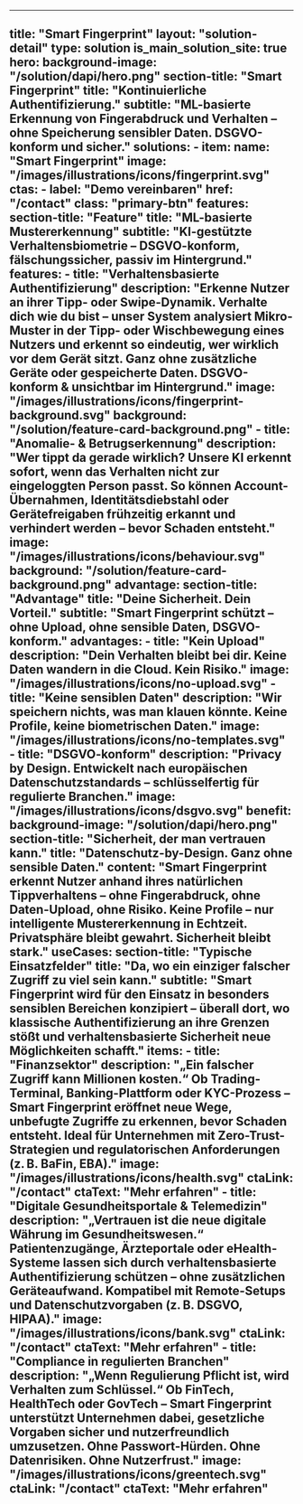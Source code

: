 
---
title: "Smart Fingerprint"
layout: "solution-detail"
type: solution
is_main_solution_site: true
hero:
  background-image: "/solution/dapi/hero.png"
  section-title: "Smart Fingerprint"
  title: "Kontinuierliche Authentifizierung."
  subtitle: "ML-basierte Erkennung von Fingerabdruck und Verhalten – ohne Speicherung sensibler Daten. DSGVO-konform und sicher."
  solutions:
    - item:
        name: "Smart Fingerprint"
        image: "/images/illustrations/icons/fingerprint.svg"
  ctas:
    - label: "Demo vereinbaren"
      href: "/contact"
      class: "primary-btn"
features:
  section-title: "Feature"
  title: "ML-basierte Mustererkennung"
  subtitle: "KI-gestützte Verhaltensbiometrie – DSGVO-konform, fälschungssicher, passiv im Hintergrund."
  features:
      - title: "Verhaltensbasierte Authentifizierung"
        description: "**Erkenne Nutzer an ihrer Tipp- oder Swipe-Dynamik**.  Verhalte dich wie du bist – unser System analysiert Mikro-Muster in der Tipp- oder Wischbewegung eines Nutzers und erkennt so eindeutig, **wer wirklich vor dem Gerät sitzt**. Ganz ohne zusätzliche Geräte oder gespeicherte Daten. DSGVO-konform & unsichtbar im Hintergrund."
        image: "/images/illustrations/icons/fingerprint-background.svg"
        background: "/solution/feature-card-background.png"
      - title: "Anomalie- & Betrugserkennung"
        description: "Wer tippt da gerade wirklich?
Unsere KI erkennt sofort, wenn das Verhalten nicht zur eingeloggten Person passt. So können **Account-Übernahmen, Identitätsdiebstahl oder Gerätefreigaben** frühzeitig erkannt und verhindert werden – bevor Schaden entsteht."
        image: "/images/illustrations/icons/behaviour.svg"
        background: "/solution/feature-card-background.png"
advantage:
  section-title: "Advantage"
  title: "Deine Sicherheit. Dein Vorteil."
  subtitle: "Smart Fingerprint schützt – ohne Upload, ohne sensible Daten, DSGVO-konform."
  advantages:
      - title: "Kein Upload"
        description: "Dein Verhalten bleibt bei dir.  Keine Daten wandern in die Cloud. Kein Risiko."
        image: "/images/illustrations/icons/no-upload.svg"
      - title: "Keine sensiblen Daten"
        description: "Wir speichern nichts, was man klauen könnte. Keine Profile, keine biometrischen Daten."
        image: "/images/illustrations/icons/no-templates.svg"
      - title: "DSGVO-konform"
        description: "Privacy by Design. Entwickelt nach europäischen Datenschutzstandards – schlüsselfertig für regulierte Branchen."
        image: "/images/illustrations/icons/dsgvo.svg"
benefit:
  background-image: "/solution/dapi/hero.png"
  section-title: "Sicherheit, der man vertrauen kann."
  title: "Datenschutz-by-Design. Ganz ohne sensible Daten."
  content: "Smart Fingerprint erkennt Nutzer anhand ihres natürlichen Tippverhaltens – **ohne Fingerabdruck, ohne Daten-Upload, ohne Risiko**. Keine Profile – nur intelligente Mustererkennung in Echtzeit. **Privatsphäre bleibt gewahrt. Sicherheit bleibt stark.**"
useCases:
  section-title: "Typische Einsatzfelder"
  title: "Da, wo ein einziger falscher Zugriff zu viel sein kann."
  subtitle: "Smart Fingerprint wird für den Einsatz in besonders sensiblen Bereichen konzipiert – überall dort, wo klassische Authentifizierung an ihre Grenzen stößt und verhaltensbasierte Sicherheit neue Möglichkeiten schafft."
  items:
    - title: "Finanzsektor"
      description: "**„Ein falscher Zugriff kann Millionen kosten.“**
Ob Trading-Terminal, Banking-Plattform oder KYC-Prozess – Smart Fingerprint eröffnet neue Wege, unbefugte Zugriffe zu erkennen, bevor Schaden entsteht.
Ideal für Unternehmen mit **Zero-Trust-Strategien** und regulatorischen Anforderungen (z. B. BaFin, EBA)."
      image: "/images/illustrations/icons/health.svg"
      ctaLink: "/contact"
      ctaText: "Mehr erfahren"
    - title: "Digitale Gesundheitsportale & Telemedizin"
      description: "**„Vertrauen ist die neue digitale Währung im Gesundheitswesen.“** Patientenzugänge, Ärzteportale oder eHealth-Systeme lassen sich durch verhaltensbasierte Authentifizierung schützen – ohne zusätzlichen Geräteaufwand.  Kompatibel mit **Remote-Setups und Datenschutzvorgaben** (z. B. DSGVO, HIPAA)."
      image: "/images/illustrations/icons/bank.svg"
      ctaLink: "/contact"
      ctaText: "Mehr erfahren"
    - title: "Compliance in regulierten Branchen"
      description: "**„Wenn Regulierung Pflicht ist, wird Verhalten zum Schlüssel.“** Ob FinTech, HealthTech oder GovTech – Smart Fingerprint unterstützt Unternehmen dabei, **gesetzliche Vorgaben sicher und nutzerfreundlich umzusetzen**. Ohne Passwort-Hürden. Ohne Datenrisiken. Ohne Nutzerfrust."
      image: "/images/illustrations/icons/greentech.svg"
      ctaLink: "/contact"
      ctaText: "Mehr erfahren"
---